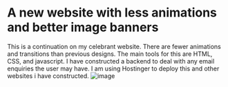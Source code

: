 # A new website with less animations and better image banners

This is a continuation on my celebrant website. There are fewer animations and transitions than previous designs. The main tools for this are HTML, CSS, and javascript. 
I  have constructed a backend to deal with any email enquiries the user may have.
I am using Hostinger to deploy this and other websites i have constructed.
![image](https://github.com/mlync87/humanist-celebrant-business-site-individual-/assets/112760708/d4c92ecb-4026-4b28-adfa-ef051cc7c49c)
